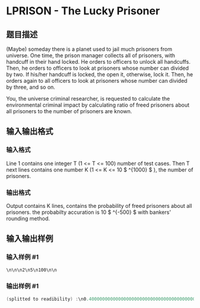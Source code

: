 # LPRISON - The Lucky Prisoner

## 题目描述

(Maybe) someday there is a planet used to jail much prisoners from universe. One time, the prison manager collects all of prisoners, with handcuff in their hand locked. He orders to officers to unlock all handcuffs. Then, he orders to officers to look at prisoners whose number can divided by two. If his/her handcuff is locked, the open it, otherwise, lock it. Then, he orders again to all officers to look at prisoners whose number can divided by three, and so on.

You, the universe criminal researcher, is requested to calculate the environmental criminal impact by calculating ratio of freed prisoners about all prisoners to the number of prisoners are known.

## 输入输出格式

### 输入格式

Line 1 contains one integer T (1 <= T <= 100) number of test cases. Then T next lines contains one number K (1 <= K <= 10 $ ^{1000} $ ), the number of prisoners.

### 输出格式

Output contains K lines, contains the probability of freed prisoners about all prisoners. the probabilty accuration is 10 $ ^{-500} $ with bankers' rounding method.

## 输入输出样例

### 输入样例 #1

```cpp
\n\n\n2\n5\n100\n\n
```


### 输出样例 #1

```cpp
(splitted to readibility) :\n0.40000000000000000000000000000000000000000000000000000000000000000000000000000000000000000000000000\n0000000000000000000000000000000000000000000000000000000000000000000000000000000000000000000000000000\n0000000000000000000000000000000000000000000000000000000000000000000000000000000000000000000000000000\n0000000000000000000000000000000000000000000000000000000000000000000000000000000000000000000000000000\n000000000000000000000000000000000000000000000000000000000000000000000000000000000000000000000000000000\n0.10000000000000000000000000000000000000000000000000000000000000000000000000000000000000000000000000\n0000000000000000000000000000000000000000000000000000000000000000000000000000000000000000000000000000\n0000000000000000000000000000000000000000000000000000000000000000000000000000000000000000000000000000\n0000000000000000000000000000000000000000000000000000000000000000000000000000000000000000000000000000\n000000000000000000000000000000000000000000000000000000000000000000000000000000000000000000000000000000\n\nWhitespace Explanation:\nIf there no input in any line, then do not print any line :)) Sorry for inconvenience. &amp;gt;:)\n
```



